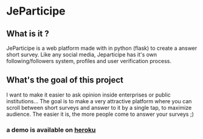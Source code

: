 # JeParticipe


## What is it ?
JeParticipe is a web platform made with in python (flask) to create a answer short survey.
Like any social media, Jeparticipe has it's own following/followers system, profiles and user verification process.

## What's the goal of this project
I want to make it easier to ask opinion inside enterprises or public institutions...
The goal is to make a very attractive platform where you can scroll between short surveys and answer to it by a single tap, to maximize audience. The easier it is, the more people come to answer your surveys ;) 


### a demo is available on [heroku](https://www.je-participe.herokuapp.com)